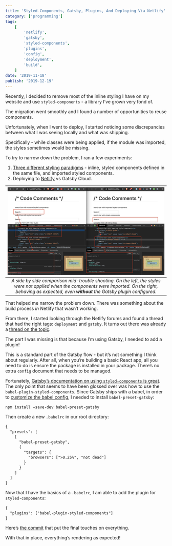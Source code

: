 ```yaml
---
title: 'Styled-Components, Gatsby, Plugins, And Deploying Via Netlify'
category: ['programming']
tags:
    [
        'netlify',
        'gatsby',
        'styled-components',
        'plugins',
        'config',
        'deployment',
        'build',
    ]
date: '2019-11-18'
publish: '2019-12-19'
---
```


Recently, I decided to remove most of the inline styling I have on my website and use `styled-components` - a library I’ve grown very fond of.

The migration went smoothly and I found a number of opportunities to reuse components.

Unfortunately, when I went to deploy, I started noticing some discrepancies between what I was seeing locally and what was shipping.

Specifically - while classes were being applied, if the module was imported, the styles sometimes would be missing.

To try to narrow down the problem, I ran a few experiments:

1.  [Three different styling paradigms](https://github.com/stephencweiss/personal-blog/pull/229/commits/750a8b918f97f8c730b43e6612bf537ae539b1ac) - inline, styled components defined in the same file, and imported styled components.
2.  Deploying to [Netlify](https://5dd07e816260e80008cb4c9d--sad-darwin-8bd7fc.netlify.com/) vs Gatsby Cloud.

|                                           ![A side-by-side view of styled components](./styled-components-side-by-side.png 'A side-by-side view of styled components')                                           |
| :--------------------------------------------------------------------------------------------------------------------------------------------------------------------------------------------------------------: |
| _A side by side comparison mid-trouble shooting. On the left, the styles were not applied when the components were imported. On the right, behaving as expected, even **without** the Gatsby plugin configured._ |

That helped me narrow the problem down. There was something about the build process _in_ Netlify that wasn’t working.

From there, I started looking through the Netlify forums and found a thread that had the right tags: `deployment` and `gatsby`. It turns out there was already a [thread on the topic](https://community.netlify.com/t/home-page-displays-different-css/4071/13).

The part I was missing is that because I’m using Gatsby, I needed to add a plugin!

This is a standard part of the Gatsby flow - but it’s not something I think about regularly. After all, when you’re building a basic React app, all you need to do is ensure the package is installed in your package. There’s no extra `config` document that needs to be managed.

Fortunately, [Gatsby’s documentation on using `styled-components` is great](https://www.gatsbyjs.org/docs/styled-components/). The only point that seems to have been glossed over was how to use the `babel-plugin-styled-components`. Since Gatsby ships with a babel, in order to [customize the babel config](https://www.gatsbyjs.org/docs/babel/#how-to-use-a-custom-babelrc-file), I needed to install `babel-preset-gatsby`:

```shell
npm install —save-dev babel-preset-gatsby
```

Then create a new `.babelrc` in our root directory:

```shell
{
  "presets": [
    [
      "babel-preset-gatsby",
      {
        "targets": {
          "browsers": [">0.25%", "not dead"]
        }
      }
    ]
  ]
}
```

Now that I have the basics of a `.babelrc`, I am able to add the plugin for `styled-components`:

```shell
{
  "plugins": ["babel-plugin-styled-components"]
}
```

Here’s [the commit](https://github.com/stephencweiss/personal-blog/pull/229/commits/dd12af11f89feb22e3ed9c24f69a9d32db69f5a3) that put the final touches on everything.

With that in place, everything’s rendering as expected!
